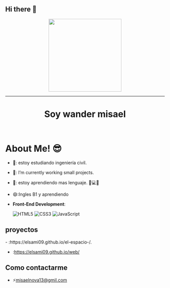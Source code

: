 ## Hi there 👋

<!--
**elsami09/elsami09** is a ✨ _special_ ✨ repository because its `README.md` (this file) appears on your GitHub profile.

Here are some ideas to get you started:

- 🔭 I’m currently working on ...
- 🌱 I’m currently learning ...
- 👯 I’m looking to collaborate on ...
- 🤔 I’m looking for help with ...
- 💬 Ask me about ...
- 📫 How to reach me: ...
- 😄 Pronouns: ...
- ⚡ Fun fact: ...
-->

<p align="center">
  <img src="https://miro.medium.com/max/2048/1*OohqW5DGh9CQS4hLY5FXzA.png" height="230"/>
</p>
<hr>
<h1 align="center">Soy wander misael</h1>
<Br>
<h1>About Me! 😎</h1>

- 🏫: estoy estudiando ingeniería civil.
- 🔭: I’m currently working  small projects.
- 🌱: estoy aprendiendo mas lenguaje. 🧠💻🤖
- 😄:Ingles B1 y aprendiendo 
    
- **Front-End Development**:

   ![HTML5](https://img.shields.io/badge/HTML5%20-%23E34F26.svg?style=for-the-badge&logo=html5&logoColor=white)
   ![CSS3](https://img.shields.io/badge/CSS%20-%231572B6.svg?style=for-the-badge&logo=css3&logoColor=white)
   ![JavaScript](https://img.shields.io/badge/JavaScript%20-%23F7DF1E.svg?style=for-the-badge&logo=javascript&logoColor=black)

<h2>proyectos </h2>
- :https://elsami09.github.io/el-espacio-/.


- :https://elsami09.github.io/web/



<h2>Como contactarme </h2>

- ⚡misaelnova13@gmil.com 
